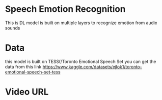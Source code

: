 # Speech Emotion Recognition 

This is DL model is built on multiple layers to recognize emotion from audio sounds 

# Data 
this model is built on TESS(/Toronto Emotional Speech Set
you can get the data from this link 
https://www.kaggle.com/datasets/ejlok1/toronto-emotional-speech-set-tess


# Video URL 

